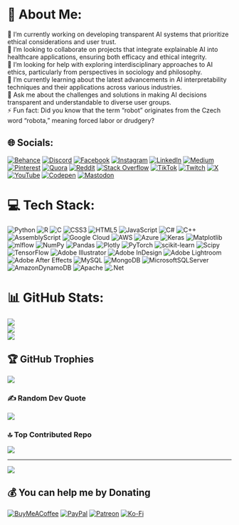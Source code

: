 # 💫 About Me:
🔭 I’m currently working on developing transparent AI systems that prioritize ethical considerations and user trust.<br>
👯 I’m looking to collaborate on projects that integrate explainable AI into healthcare applications, ensuring both efficacy and ethical integrity.<br>
🤝 I’m looking for help with exploring interdisciplinary approaches to AI ethics, particularly from perspectives in sociology and philosophy.<br>
🌱 I’m currently learning about the latest advancements in AI interpretability techniques and their applications across various industries.<br>
💬 Ask me about the challenges and solutions in making AI decisions transparent and understandable to diverse user groups.<br>
⚡ Fun fact: Did you know that the term “robot” originates from the Czech word “robota,” meaning forced labor or drudgery?<br>


## 🌐 Socials:
[![Behance](https://img.shields.io/badge/Behance-1769ff?logo=behance&logoColor=white)](https://behance.net/olaflaitinen) [![Discord](https://img.shields.io/badge/Discord-%237289DA.svg?logo=discord&logoColor=white)](https://discord.gg/olaflaitinen) [![Facebook](https://img.shields.io/badge/Facebook-%231877F2.svg?logo=Facebook&logoColor=white)](https://facebook.com/olaflaitinen) [![Instagram](https://img.shields.io/badge/Instagram-%23E4405F.svg?logo=Instagram&logoColor=white)](https://instagram.com/olaflaitinen) [![LinkedIn](https://img.shields.io/badge/LinkedIn-%230077B5.svg?logo=linkedin&logoColor=white)](https://linkedin.com/in/olaf-laitinen) [![Medium](https://img.shields.io/badge/Medium-12100E?logo=medium&logoColor=white)](https://medium.com/@olaflaitinen) [![Pinterest](https://img.shields.io/badge/Pinterest-%23E60023.svg?logo=Pinterest&logoColor=white)](https://pinterest.com/olaflaitinen) [![Quora](https://img.shields.io/badge/Quora-%23B92B27.svg?logo=Quora&logoColor=white)](https://quora.com/profile/olaflaitinen) [![Reddit](https://img.shields.io/badge/Reddit-%23FF4500.svg?logo=Reddit&logoColor=white)](https://reddit.com/user/olaflaitinen) [![Stack Overflow](https://img.shields.io/badge/-Stackoverflow-FE7A16?logo=stack-overflow&logoColor=white)](https://stackoverflow.com/users/olaflaitinen) [![TikTok](https://img.shields.io/badge/TikTok-%23000000.svg?logo=TikTok&logoColor=white)](https://tiktok.com/@olaflaitinen) [![Twitch](https://img.shields.io/badge/Twitch-%239146FF.svg?logo=Twitch&logoColor=white)](https://twitch.tv/olaflaitinen) [![X](https://img.shields.io/badge/X-black.svg?logo=X&logoColor=white)](https://x.com/olaflaitinen) [![YouTube](https://img.shields.io/badge/YouTube-%23FF0000.svg?logo=YouTube&logoColor=white)](https://youtube.com/@olaflaitinen) [![Codepen](https://img.shields.io/badge/Codepen-000000?style=for-the-badge&logo=codepen&logoColor=white)](https://codepen.io/olaflaitinen) [![Mastodon](https://img.shields.io/badge/-MASTODON-%232B90D9?style=for-the-badge&logo=mastodon&logoColor=white)](https://mastodon.social/@olaflaitinen) 

# 💻 Tech Stack:
![Python](https://img.shields.io/badge/python-3670A0?style=flat-square&logo=python&logoColor=ffdd54) ![R](https://img.shields.io/badge/r-%23276DC3.svg?style=flat-square&logo=r&logoColor=white) ![C](https://img.shields.io/badge/c-%2300599C.svg?style=flat-square&logo=c&logoColor=white) ![CSS3](https://img.shields.io/badge/css3-%231572B6.svg?style=flat-square&logo=css3&logoColor=white) ![HTML5](https://img.shields.io/badge/html5-%23E34F26.svg?style=flat-square&logo=html5&logoColor=white) ![JavaScript](https://img.shields.io/badge/javascript-%23323330.svg?style=flat-square&logo=javascript&logoColor=%23F7DF1E) ![C#](https://img.shields.io/badge/c%23-%23239120.svg?style=flat-square&logo=csharp&logoColor=white) ![C++](https://img.shields.io/badge/c++-%2300599C.svg?style=flat-square&logo=c%2B%2B&logoColor=white) ![AssemblyScript](https://img.shields.io/badge/assembly%20script-%23000000.svg?style=flat-square&logo=assemblyscript&logoColor=white) ![Google Cloud](https://img.shields.io/badge/GoogleCloud-%234285F4.svg?style=flat-square&logo=google-cloud&logoColor=white) ![AWS](https://img.shields.io/badge/AWS-%23FF9900.svg?style=flat-square&logo=amazon-aws&logoColor=white) ![Azure](https://img.shields.io/badge/azure-%230072C6.svg?style=flat-square&logo=microsoftazure&logoColor=white) ![Keras](https://img.shields.io/badge/Keras-%23D00000.svg?style=flat-square&logo=Keras&logoColor=white) ![Matplotlib](https://img.shields.io/badge/Matplotlib-%23ffffff.svg?style=flat-square&logo=Matplotlib&logoColor=black) ![mlflow](https://img.shields.io/badge/mlflow-%23d9ead3.svg?style=flat-square&logo=numpy&logoColor=blue) ![NumPy](https://img.shields.io/badge/numpy-%23013243.svg?style=flat-square&logo=numpy&logoColor=white) ![Pandas](https://img.shields.io/badge/pandas-%23150458.svg?style=flat-square&logo=pandas&logoColor=white) ![Plotly](https://img.shields.io/badge/Plotly-%233F4F75.svg?style=flat-square&logo=plotly&logoColor=white) ![PyTorch](https://img.shields.io/badge/PyTorch-%23EE4C2C.svg?style=flat-square&logo=PyTorch&logoColor=white) ![scikit-learn](https://img.shields.io/badge/scikit--learn-%23F7931E.svg?style=flat-square&logo=scikit-learn&logoColor=white) ![Scipy](https://img.shields.io/badge/SciPy-%230C55A5.svg?style=flat-square&logo=scipy&logoColor=%white) ![TensorFlow](https://img.shields.io/badge/TensorFlow-%23FF6F00.svg?style=flat-square&logo=TensorFlow&logoColor=white) ![Adobe Illustrator](https://img.shields.io/badge/adobe%20illustrator-%23FF9A00.svg?style=flat-square&logo=adobe%20illustrator&logoColor=white) ![Adobe InDesign](https://img.shields.io/badge/Adobe%20InDesign-49021F?style=flat-square&logo=adobeindesign&logoColor=FF3366) ![Adobe Lightroom](https://img.shields.io/badge/Adobe%20Lightroom-31A8FF.svg?style=flat-square&logo=Adobe%20Lightroom&logoColor=white) ![Adobe After Effects](https://img.shields.io/badge/Adobe%20After%20Effects-9999FF.svg?style=flat-square&logo=Adobe%20After%20Effects&logoColor=white) ![MySQL](https://img.shields.io/badge/mysql-4479A1.svg?style=flat-square&logo=mysql&logoColor=white) ![MongoDB](https://img.shields.io/badge/MongoDB-%234ea94b.svg?style=flat-square&logo=mongodb&logoColor=white) ![MicrosoftSQLServer](https://img.shields.io/badge/Microsoft%20SQL%20Server-CC2927?style=flat-square&logo=microsoft%20sql%20server&logoColor=white) ![AmazonDynamoDB](https://img.shields.io/badge/Amazon%20DynamoDB-4053D6?style=flat-square&logo=Amazon%20DynamoDB&logoColor=white) ![Apache](https://img.shields.io/badge/apache-%23D42029.svg?style=flat-square&logo=apache&logoColor=white) ![.Net](https://img.shields.io/badge/.NET-5C2D91?style=flat-square&logo=.net&logoColor=white)
# 📊 GitHub Stats:
![](https://github-readme-stats.vercel.app/api?username=olaflaitinen&theme=tokyonight&hide_border=false&include_all_commits=true&count_private=true)<br/>
![](https://github-readme-streak-stats.herokuapp.com/?user=olaflaitinen&theme=tokyonight&hide_border=false)<br/>
![](https://github-readme-stats.vercel.app/api/top-langs/?username=olaflaitinen&theme=tokyonight&hide_border=false&include_all_commits=true&count_private=true&layout=compact)

## 🏆 GitHub Trophies
![](https://github-profile-trophy.vercel.app/?username=olaflaitinen&theme=tokyonight&no-frame=false&no-bg=false&margin-w=4)

### ✍️ Random Dev Quote
![](https://quotes-github-readme.vercel.app/api?type=vetical&theme=tokyonight)

### 🔝 Top Contributed Repo
![](https://github-contributor-stats.vercel.app/api?username=olaflaitinen&limit=5&theme=tokyonight&combine_all_yearly_contributions=true)

---
[![](https://visitcount.itsvg.in/api?id=olaflaitinen&icon=0&color=8)](https://visitcount.itsvg.in)

  ## 💰 You can help me by Donating
  [![BuyMeACoffee](https://img.shields.io/badge/Buy%20Me%20a%20Coffee-ffdd00?style=for-the-badge&logo=buy-me-a-coffee&logoColor=black)](https://buymeacoffee.com/olaflaitinen) [![PayPal](https://img.shields.io/badge/PayPal-00457C?style=for-the-badge&logo=paypal&logoColor=white)](https://paypal.me/olaflaitinen) [![Patreon](https://img.shields.io/badge/Patreon-F96854?style=for-the-badge&logo=patreon&logoColor=white)](https://patreon.com/olaflaitinen) [![Ko-Fi](https://img.shields.io/badge/Ko--fi-F16061?style=for-the-badge&logo=ko-fi&logoColor=white)](https://ko-fi.com/olaflaitinen) 

  
<!-- Proudly created with GPRM ( https://gprm.itsvg.in ) -->
